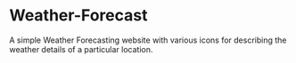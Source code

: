 # Weather-Forecast
A simple Weather Forecasting website with various icons for describing the weather details of a particular location.
